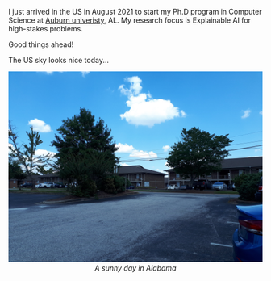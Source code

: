 I just arrived in the US in August 2021 to start my Ph.D program in Computer Science at [Auburn univeristy](http://anhnguyen.me/lab/), AL. My research focus is Explainable AI for high-stakes problems. 

Good things ahead!

The US sky looks nice today...

<p align="center">
    <img src="../assets/images/post/20210814_133620.jpeg"/><br>
    <i>A sunny day in Alabama</i>
</p>

